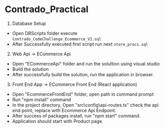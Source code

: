 # Contrado_Practical

1. Database Setup
- Open DBScripts folder execute `Contrado_CodeChallenge_Ecommerce_V2.sql`
- After Successfully executed first script run next `store_procs.sql`

2. Web Api -> ECommerce Api
- Open "ECommerceApi" folder and run the solultion using visual studio
- Build the solution 
- After successfully build the solution, run the application in browser.

3. Front End App -> ECommerce Front End (React application)
- Open "EcommerceFrontEnd" folder, open path in command prompt
- Run "npm install" command
- In the project directory, Open "src\config\api-routes.ts" check the api end point, replace with Ecommerce Api Endpoint.
- After success of packages install, run "npm start" command.
- Application should start with Product page.
